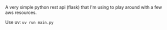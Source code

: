 A very simple python rest api (flask) that I'm using to play around with a few aws resources.

Use uv:
`uv run main.py`